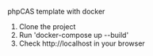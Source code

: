 phpCAS template with docker

1. Clone the project
2. Run 'docker-compose up --build'
3. Check http://localhost in your browser

